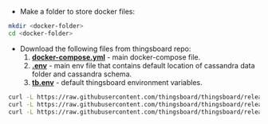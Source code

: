 - Make a folder to store docker files:

```bash
mkdir <docker-folder>
cd <docker-folder>
```

- Download the following files from thingsboard repo:
    1. **[docker-compose.yml](https://raw.githubusercontent.com/thingsboard/thingsboard/release-1.3/docker/docker-compose.yml)** - main docker-compose file.
    1. **[.env](https://raw.githubusercontent.com/thingsboard/thingsboard/release-1.3/docker/.env)** - main env file that contains default location of cassandra data folder and cassandra schema.
    1. **[tb.env](https://raw.githubusercontent.com/thingsboard/thingsboard/release-1.3/docker/tb.env)** - default thingsboard environment variables.
      
```bash
curl -L https://raw.githubusercontent.com/thingsboard/thingsboard/release-1.3/docker/docker-compose.yml > docker-compose.yml
curl -L https://raw.githubusercontent.com/thingsboard/thingsboard/release-1.3/docker/.env > .env
curl -L https://raw.githubusercontent.com/thingsboard/thingsboard/release-1.3/docker/tb.env > tb.env
```